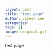 ```yaml
---
layout: post
title: "test page"
author: Jiyeon Lee
categories:
tags: []
image: original.gif
---
```


test page